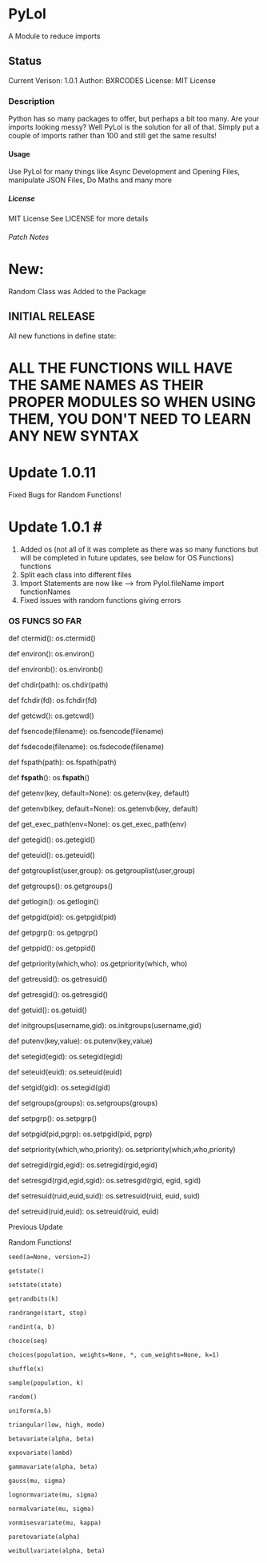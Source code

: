 # PyLol #

A Module to reduce imports

## Status ##

Current Verison: 1.0.1
Author: BXRCODES
License: MIT License

### Description ###

Python has so many packages to offer, but perhaps a bit too many. Are your imports looking messy? Well PyLol is the solution for all of that. Simply put a couple of imports rather than 100 and still get the same results!

#### Usage ####

Use PyLol for many things like Async Development and Opening Files, manipulate JSON Files, Do Maths and many more

##### License #####

MIT License
See LICENSE for more details

###### Patch Notes ######

# New: #
Random Class was Added to the Package

## INITIAL RELEASE ##

All new functions in define state:
# ALL THE FUNCTIONS WILL HAVE THE SAME NAMES AS THEIR PROPER MODULES SO WHEN USING THEM, YOU DON'T NEED TO LEARN ANY NEW SYNTAX #


# Update 1.0.11 #
Fixed Bugs for Random Functions!

# Update 1.0.1 #

1. Added os (not all of it was complete as there was so many functions but will be completed in future updates, see below for OS Functions) functions
2. Split each class into different files
3. Import Statements are now like --> from Pylol.fileName import functionNames
4. Fixed issues with random functions giving errors

### OS FUNCS SO FAR ###

def ctermid():
	os.ctermid()

def environ():
	os.environ()

def environb():
	os.environb()

def chdir(path):
	os.chdir(path)

def fchdir(fd):
	os.fchdir(fd)

def getcwd():
	os.getcwd()

def fsencode(filename):
	os.fsencode(filename)

def fsdecode(filename):
	os.fsdecode(filename)

def fspath(path):
	os.fspath(path)

def __fspath__():
	os.__fspath__()

def getenv(key, default=None):
	os.getenv(key, default)

def getenvb(key, default=None):
	os.getenvb(key, default)

def get_exec_path(env=None):
	os.get_exec_path(env)

def getegid():
	os.getegid()

def geteuid():
	os.geteuid()

def getgrouplist(user,group):
	os.getgrouplist(user,group)

def getgroups():
	os.getgroups()

def getlogin():
	os.getlogin()

def getpgid(pid):
	os.getpgid(pid)

def getpgrp():
	os.getpgrp()

def getppid():
	os.getppid()

def getpriority(which,who):
	os.getpriority(which, who)

def getreusid():
	os.getresuid()

def getresgid():
	os.getresgid()

def getuid():
	os.getuid()

def initgroups(username,gid):
	os.initgroups(username,gid)

def putenv(key,value):
	os.putenv(key,value)

def setegid(egid):
	os.setegid(egid)

def seteuid(euid):
	os.seteuid(euid)

def setgid(gid):
	os.setegid(gid)

def setgroups(groups):
	os.setgroups(groups)

def setpgrp():
	os.setpgrp()

def setpgid(pid,pgrp):
	os.setpgid(pid, pgrp)

def setpriority(which,who,priority):
	os.setpriority(which,who,priority)

def setregid(rgid,egid):
	os.setregid(rgid,egid)

def setresgid(rgid,egid,sgid):
	os.setresgid(rgid, egid, sgid)

def setresuid(ruid,euid,suid):
	os.setresuid(ruid, euid, suid)

def setreuid(ruid,euid):
	os.setreuid(ruid, euid)


Previous Update

Random Functions!

	seed(a=None, version=2)

	getstate()

	setstate(state)

	getrandbits(k)

	randrange(start, stop)

	randint(a, b)

	choice(seq)

	choices(population, weights=None, *, cum_weights=None, k=1)

	shuffle(x)

	sample(population, k)

	random()

	uniform(a,b)

	triangular(low, high, mode)

	betavariate(alpha, beta)

	expovariate(lambd)

	gammavariate(alpha, beta)

	gauss(mu, sigma)

	lognormvariate(mu, sigma)

	normalvariate(mu, sigma)

	vonmisesvariate(mu, kappa)

	paretovariate(alpha)

	weibullvariate(alpha, beta)
